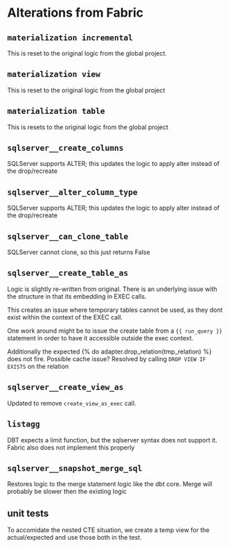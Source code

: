 # Alterations from Fabric

## `materialization incremental` 

This is reset to the original logic from the global project.

## `materialization view`

This is reset to the original logic from the global project

## `materialization table`

This is resets to the original logic from the global project

## `sqlserver__create_columns`

SQLServer supports ALTER; this updates the logic to apply alter instead of the drop/recreate

## `sqlserver__alter_column_type`

SQLServer supports ALTER; this updates the logic to apply alter instead of the drop/recreate


## `sqlserver__can_clone_table`

SQLServer cannot clone, so this just returns False

## `sqlserver__create_table_as`

Logic is slightly re-written from original.
There is an underlying issue with the structure in that its embedding in EXEC calls.

This creates an issue where temporary tables cannot be used, as they dont exist within the context of the EXEC call.

One work around might be to issue the create table from a `{{ run_query }}` statement in order to have it accessible outside the exec context.

Additionally the expected {% do adapter.drop_relation(tmp_relation) %} does not fire. Possible cache issue?
Resolved by calling `DROP VIEW IF EXISTS` on the relation

## `sqlserver__create_view_as`

Updated to remove `create_view_as_exec` call.

## `listagg`

DBT expects a limit function, but the sqlserver syntax does not support it. Fabric also does not implement this properly

## `sqlserver__snapshot_merge_sql`

Restores logic to the merge statement logic like the dbt core. Merge will probably be slower then the existing logic

## unit tests

To accomidate the nested CTE situation, we create a temp view for the actual/expected and use those both in the test.

